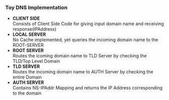<h3>Toy DNS Implementation</h3>

<ul>
  <li><b>CLIENT SIDE</b><br/>Consists of Client Side Code for giving input domain name and receiving response(IPAddress)</li>
  <li><b>LOCAL SERVER</b><br/>No Cache implemented, yet queries the incoming domain name to the ROOT-SERVER</li>
  <li><b>ROOT SERVER</b><br/>Routes the icoming domain name to TLD Server by checking the TLD/Top Level Domain</li>
  <li><b>TLD SERVER</b><br/>Routes the incoming domain name to AUTH Server by checking the entire Domain</li>
  <li><b>AUTH SERVER</b><br/>Contains NS-IPAddr Mapping and returns the IP Address corresponding to the domain</li>
</ul>
